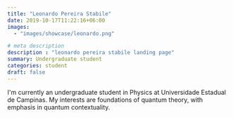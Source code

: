 ```yaml
---
title: "Leonardo Pereira Stabile"
date: 2019-10-17T11:22:16+06:00
images: 
  - "images/showcase/leonardo.png"

# meta description
description : "leonardo pereira stabile landing page"
summary: Undergraduate student
categories: student
draft: false
---
```


I'm currently an undergraduate student in Physics at Universidade Estadual de Campinas. My interests are foundations of quantum theory, with emphasis in quantum contextuality.

